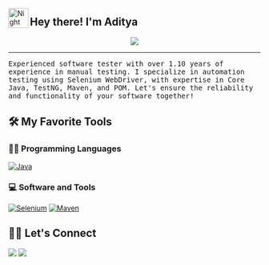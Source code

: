 
<!--Hello, I'm Pranjali Rajaram Zaware-->
<!--<img src="https://media.giphy.com/media/hvRJCLFzcasrR4ia7z/giphy.gif" width="30"></h1>-->
<!-- <img src="https://komarev.com/ghpvc/?username=yashitanamdeo&label=Profile%20Views&color=0e75b6&style=flat" align='right' alt="yashitanamdeo" />-->
<!--  <img src="https://gpvc.arturio.dev/yashitanamdeo" alt="Profile views" align='right'/> <a href="https://github.com/yashitanamdeo/yashitanamdeo/"> </a> update  -->
<img alt="Night Coding" src="./assets/Hand%20Wave.gif" width='40' align="left"/><h2>Hey there! I'm Aditya</h2>


<!-- Typing SVG by DenverCoder1 - https://github.com/DenverCoder1/readme-typing-svg -->
<p align="center">
  <a href="https://github.com/DenverCoder1/readme-typing-svg"><img src="https://readme-typing-svg.herokuapp.com?lines=Computer+Science+Student;Full+Stack+Web+Developer;DS%20|%20AI%20|%20ML%20Enthusiastic;Always%20learning%20new%20things&center=true&width=380&height=45"></a>
</p>
<hr/>
<samp> Experienced software tester with over 1.10 years of experience in manual testing. I specialize in automation testing using Selenium WebDriver, with expertise in Core Java, TestNG, Maven, and POM. Let's ensure the reliability and functionality of your software together!


</samp>



## 🛠️ My Favorite Tools

### 👨‍💻 Programming Languages

<p>
    <a href="https://github.com/search?q=user%3ADenverCoder1+is%3Arepo+language%3Ajava"><img alt="Java" src="https://img.shields.io/badge/Java-%23007396.svg?logo=java&logoColor=white"></a>
</p>  
    




### 💻 Software and Tools

<p>
    <a href="#"><img alt="Selenium" src="https://img.shields.io/badge/Selenium%20-%23FF0000.svg?logo=Selenium&logoColor=white"></a>
     <a href="#"><img alt="Maven" src="https://img.shields.io/badge/Maven%20-%23FF0000.svg?logo=Maven&logoColor=white"></a>
   
    
</p>


## 🙋‍♀️ Let's Connect

<p align="center">

<a href="https://www.linkedin.com/in/pranjali-zaware-b5b93b28a/"><img src="https://img.shields.io/badge/-PranjaliZaware-0077B5?style=flat&logo=Linkedin&logoColor=white"/></a>
<a href="mailto:pranjalizaware82@gmail.com"><img src="https://img.shields.io/badge/-pranjalizaware82@gmail.com-D14836?style=flat&logo=Gmail&logoColor=white"/></a>

</p>

